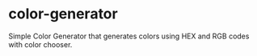 # color-generator
Simple Color Generator that generates colors using HEX and RGB codes with color chooser.

